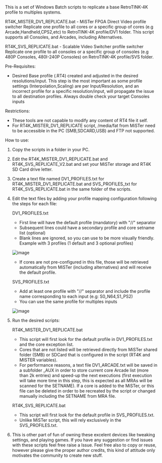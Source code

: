 This is a set of Windows Batch scripts to replicate a base RetroTINK-4K profile to multiples systems.

RT4K_MISTER_DV1_REPLICATE.bat - MiSTer FPGA Direct Video profile switcher
Replicate one profile to all cores or a specific group of cores (e.g Arcade,Handheld,CPS2,etc) to RetroTINK-4K profile/DV1 folder.
This script supports all Consoles, and Arcades, including Alternatives.

RT4K_SVS_REPLICATE.bat - Scalable Video Switcher profile switcher
Replicate one profile to all consoles or a specific group of consoles (e.g 480P Consoles, 480I-240P Consoles) on RetroTINK-4K profile/SVS folder. 


Pre-Requisites:
- Desired Base profile (.RT4) created and adjusted in the desired resolutions/input.
  This step is the most important as some profile settings (Interpolation,Scaling) are per Input/Resolution, and an incorrect profile for a specific resolution/input, will propagate the issue to all destination profiles.
  Always double check your target Consoles inputs

Restrictions:
- These tools are not capable to modify any content of RT4 file it self.
- For RT4K_MISTER_DV1_REPLICATE script, /media/fat from MiSTer need to be accessible in the PC (SMB,SDCARD,USB) and FTP not supported.

How to use:

1) Copy the scripts in a folder in your PC.
2) Edit the RT4K_MISTER_DV1_REPLICATE.bat and RT4K_SVS_REPLICATE_V2.bat and set your MiSTer storage and RT4K SD Card drive letter.
3) Create a text file named DV1_PROFILES.txt for RT4K_MISTER_DV1_REPLICATE.bat and SVS_PROFILES_txt for RT4K_SVS_REPLICATE.bat in the same folder of the scripts.
4) Edit the text files by adding  your profile mapping configuration following the steps for each file:
   
   DV1_PROFILES.txt
      - First line will have the default profile (mandatory) with "//" separator
      - Subsequent lines could have a secondary profile and core setname list (optional)
      - Blank lines are ignored, so you can use to be more visually friendly.
      Example with 3 profiles (1 default and 3 optional profiles)

      ![image](https://github.com/user-attachments/assets/c6b4197c-3dbc-414c-89b2-5bfbc70e4eb0)

   
      - If cores are not pre-configured in this file, those will be retrieved automatically from MiSTer (including alternatives) and will receive the default profile.

   SVS_PROFILES.txt
      - Add at least one profile with "//" separator and include the profile name corresponding to each input (e.g: S0_N64,S1_PS2)
      - You can use the same profile for multiples inputs
        
      ![image](https://github.com/user-attachments/assets/ba4a6aab-dfc4-4e18-8bbb-45835c668d42)


5) Run the desired scripts:
   
   RT4K_MISTER_DV1_REPLICATE.bat
      - This script will first look for the default profile in DV1_PROFILES.txt and the core exception list.
      - Cores that are not listed will be retrieved directly from MiSTer shared folder (SMB) or SDCard that is configured in the script (RT4K and MISTER variables).
      - For performance reasons, a text file DV1_ARCADE.txt will be saved in a subfolder _AUX in order to store current core Arcade list (more than 2k entries) and speed-up the next executions (first execution will take more time in this step, this is expected as all MRAs will be scanned for the SETNAME). If a core is added to the MiSTer, or this file can be deleted in order to be recreated by the script or changed manually including the SETNAME from MRA file.

                
   RT4K_SVS_REPLICATE.bat
      - This script will first look for the default profile in SVS_PROFILES.txt.
      - Unlike MiSTer script, this will rely exclusively in the SVS_PROFILES.txt.

6) This is other part of fun of owning these excelent devices like tweaking settings, and playing games.
   If you have any suggestion or find issues with these scripts feel free raise a Issue. Feel free also to copy or reuse, however please give the proper author credits, this kind of attitude only motivates the community to create new stuff.
